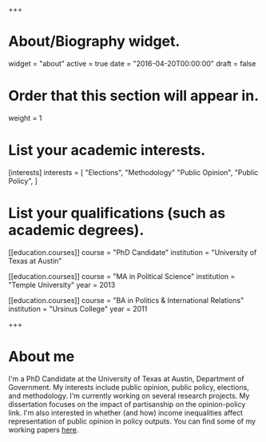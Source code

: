 +++
# About/Biography widget.
widget = "about"
active = true
date = "2016-04-20T00:00:00"
draft = false

# Order that this section will appear in.
weight = 1

# List your academic interests.
[interests]
    interests = [
    "Elections",
    "Methodology"
    "Public Opinion",
    "Public Policy",
  ]

# List your qualifications (such as academic degrees).

[[education.courses]]
  course = "PhD Candidate"
  institution = "University of Texas at Austin"
  

[[education.courses]]
  course = "MA in Political Science"
  institution = "Temple University"
  year = 2013

[[education.courses]]
  course = "BA in Politics & International Relations"
  institution = "Ursinus College"
  year = 2011
 
+++

# About me

I'm a PhD Candidate at the University of Texas at Austin, Department of Government.
My interests include public opinion, public policy, elections, and methodology.
I'm currently working on several research projects.
My dissertation focuses on the impact of partisanship on the opinion-policy link.
I'm also interested in whether (and how) income inequalities affect representation of public opinion in policy outputs.
You can find some of my working papers [here](/working-papers).

